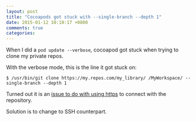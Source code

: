 ```yaml
---
layout: post
title: "Cocoapods got stuck with --single-branch --depth 1"
date: 2015-01-12 10:10:17 +0800
comments: true
categories: 
---
```


When I did a `pod update --verbose`, cocoapod got stuck when trying to clone my private repos.

With the verbose mode, this is the line it got stuck on:

    $ /usr/bin/git clone https://my.repos.com/my_library/ /MyWorkspace/ --single-branch --depth 1

Turned out it is an [issue to do with using https](https://github.com/CocoaPods/CocoaPods/issues/2481) to connect with the repository.

Solution is to change to SSH counterpart.
